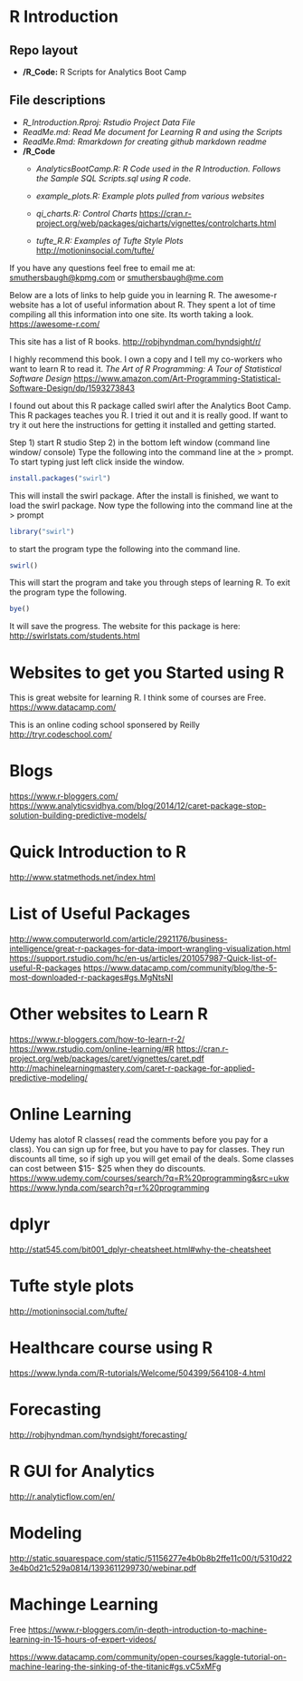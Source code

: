 R Introduction
================

Repo layout
-----------

-   **/R\_Code:** R Scripts for Analytics Boot Camp

File descriptions
-----------------

-   *R\_Introduction.Rproj: Rstudio Project Data File*
-   *ReadMe.md: Read Me document for Learning R and using the Scripts*
-   *ReadMe.Rmd: Rmarkdown for creating github markdown readme*
-   **/R\_Code**
    -   *AnalyticsBootCamp.R: R Code used in the R Introduction. Follows the Sample SQL Scripts.sql using R code.*
    -   *example\_plots.R: Example plots pulled from various websites*
    -   *qi\_charts.R: Control Charts*
        <https://cran.r-project.org/web/packages/qicharts/vignettes/controlcharts.html>

    -   *tufte\_R.R: Examples of Tufte Style Plots*
        <http://motioninsocial.com/tufte/>

If you have any questions feel free to email me at: <smuthersbaugh@kpmg.com> or
<smuthersbaugh@me.com>

Below are a lots of links to help guide you in learning R. The awesome-r website has a lot of useful information about R. They spent a lot of time compiling all this information into one site. Its worth taking a look. <https://awesome-r.com/>

This site has a list of R books.
<http://robjhyndman.com/hyndsight/r/>

I highly recommend this book. I own a copy and I tell my co-workers who want to learn R to read it.
*The Art of R Programming: A Tour of Statistical Software Design*
<https://www.amazon.com/Art-Programming-Statistical-Software-Design/dp/1593273843>

I found out about this R package called swirl after the Analytics Boot Camp. This R packages teaches you R. I tried it out and it is really good. If want to try it out here the instructions for getting it installed and getting started.

Step 1) start R studio
Step 2) in the bottom left window (command line window/ console)
Type the following into the command line at the &gt; prompt. To start typing just left click inside the window.

``` r
install.packages("swirl")
```

This will install the swirl package. After the install is finished, we want to load the swirl package. Now type the following into the command line at the &gt; prompt

``` r
library("swirl")
```

to start the program type the following into the command line.

``` r
swirl()
```

This will start the program and take you through steps of learning R. To exit the program type the following.

``` r
bye()
```

It will save the progress. The website for this package is here:
<http://swirlstats.com/students.html>

Websites to get you Started using R
===================================

This is great website for learning R. I think some of courses are Free.
<https://www.datacamp.com/>

This is an online coding school sponsered by Reilly
<http://tryr.codeschool.com/>

Blogs
=====

<https://www.r-bloggers.com/>
<https://www.analyticsvidhya.com/blog/2014/12/caret-package-stop-solution-building-predictive-models/>

Quick Introduction to R
=======================

<http://www.statmethods.net/index.html>

List of Useful Packages
=======================

<http://www.computerworld.com/article/2921176/business-intelligence/great-r-packages-for-data-import-wrangling-visualization.html>
<https://support.rstudio.com/hc/en-us/articles/201057987-Quick-list-of-useful-R-packages>
<https://www.datacamp.com/community/blog/the-5-most-downloaded-r-packages#gs.MgNtsNI>

Other websites to Learn R
=========================

<https://www.r-bloggers.com/how-to-learn-r-2/>
<https://www.rstudio.com/online-learning/#R>
<https://cran.r-project.org/web/packages/caret/vignettes/caret.pdf>
<http://machinelearningmastery.com/caret-r-package-for-applied-predictive-modeling/>

Online Learning
===============

Udemy has alotof R classes( read the comments before you pay for a class). You can sign up for free, but you have to pay for classes. They run discounts all time, so if sigh up you will get email of the deals. Some classes can cost between $15- $25 when they do discounts.
<https://www.udemy.com/courses/search/?q=R%20programming&src=ukw>
<https://www.lynda.com/search?q=r%20programming>

dplyr
=====

<http://stat545.com/bit001_dplyr-cheatsheet.html#why-the-cheatsheet>

Tufte style plots
=================

<http://motioninsocial.com/tufte/>

Healthcare course using R
=========================

<https://www.lynda.com/R-tutorials/Welcome/504399/564108-4.html>

Forecasting
===========

<http://robjhyndman.com/hyndsight/forecasting/>

R GUI for Analytics
===================

<http://r.analyticflow.com/en/>

Modeling
========

<http://static.squarespace.com/static/51156277e4b0b8b2ffe11c00/t/5310d223e4b0d21c529a0814/1393611299730/webinar.pdf>

Machinge Learning
=================

Free
<https://www.r-bloggers.com/in-depth-introduction-to-machine-learning-in-15-hours-of-expert-videos/>

<https://www.datacamp.com/community/open-courses/kaggle-tutorial-on-machine-learing-the-sinking-of-the-titanic#gs.vC5xMFg>
